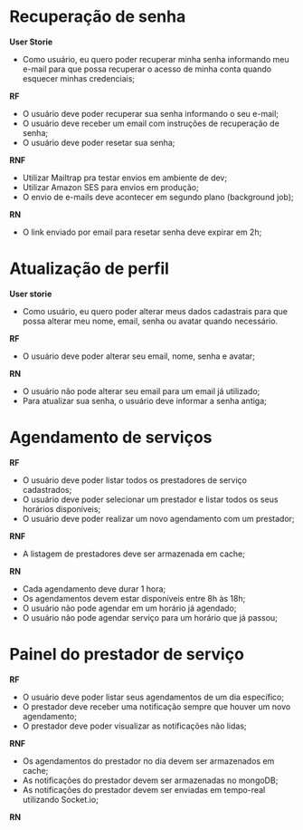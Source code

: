 # Recuperação de senha
**User Storie**
- Como usuário, eu quero poder recuperar minha senha informando meu e-mail para que possa recuperar o acesso de minha conta quando esquecer minhas credenciais;

**RF**
- O usuário deve poder recuperar sua senha informando o seu e-mail;
- O usuário deve receber um email com instruções de recuperação de senha;
- O usuário deve poder resetar sua senha;

**RNF**
- Utilizar Mailtrap pra testar envios em ambiente de dev;
- Utilizar Amazon SES para envios em produção;
- O envio de e-mails deve acontecer em segundo plano (background job);

**RN**
- O link enviado por email para resetar senha deve expirar em 2h;

# Atualização de perfil
**User storie**
- Como usuário, eu quero poder alterar meus dados cadastrais para que possa alterar meu nome, email, senha ou avatar quando necessário.

**RF**
- O usuário deve poder alterar seu email, nome, senha e avatar;

**RN**
- O usuário não pode alterar seu email para um email já utilizado;
- Para atualizar sua senha, o usuário deve informar a senha antiga;

# Agendamento de serviços
**RF**
- O usuário deve poder listar todos os prestadores de serviço cadastrados;
- O usuário deve poder selecionar um prestador e listar todos os seus horários disponíveis;
- O usuário deve poder realizar um novo agendamento com um prestador;

**RNF**
- A listagem de prestadores deve ser armazenada em cache;

**RN**
- Cada agendamento deve durar 1 hora;
- Os agendamentos devem estar disponíveis entre 8h às 18h;
- O usuário não pode agendar em um horário já agendado;
- O usuário não pode agendar serviço para um horário que já passou;


# Painel do prestador de serviço
**RF**
- O usuário deve poder listar seus agendamentos de um dia específico;
- O prestador deve receber uma notificação sempre que houver um novo agendamento;
- O prestador deve poder visualizar as notificações não lidas;

**RNF**
- Os agendamentos do prestador no dia devem ser armazenados em cache;
- As notificações do prestador devem ser armazenadas no mongoDB;
- As notificações do prestador devem ser enviadas em tempo-real utilizando Socket.io;

**RN**
